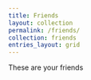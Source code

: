 ```yaml
---
title: Friends
layout: collection
permalink: /friends/
collection: friends
entries_layout: grid
---
```


These are your friends
